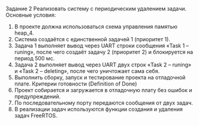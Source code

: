 Задание 2
Реализовать систему с периодическим удалением задачи. Основные условия:
1. В проекте должна использоваться схема управления памятью heap_4.
2. Система создаётся с единственной задачей 1 (приоритет 1).
3. Задача 1 выполняет вывод через UART строки сообщения «Task 1 – runing», после чего создаёт
задачу 2 (приоритет 2) и блокируется на период 500 мс.
4. Задача 2 выполняет вывод через UART двух строк «Task 2 – runing» и «Task 2 – deleting», после
чего уничтожает сама себя.
5. Выполнить сборку, запуск и тестирование проекта на отладочной плате.
Критерии готовности (Definition of Done)
1. Проект собирается и загружается в отладочную плату без ошибок и предупреждений.
2. По последовательному порту передаются сообщения от двух задач.
3. В реализации задач используются функции создания и удаления задач FreeRTOS.